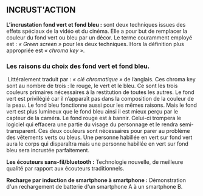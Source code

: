 ## INCRUST'ACTION

**L’incrustation fond vert et fond bleu :** sont deux techniques issues des effets spéciaux de la vidéo et du cinéma. Elle a pour but de remplacer la couleur du fond vert ou bleu par un décor. Le terme couramment employé est : _« Green screen »_ pour les deux techniques. Hors la définition plus appropriée est _« chroma key »_.
​
### Les raisons du choix des fond vert et fond bleu.
​
Littéralement traduit par : _« clé chromatique »_ de l’anglais. Ces chroma key sont au nombre de trois : le rouge, le vert et le bleu. Ce sont les trois couleurs primaires nécessaires à la restitution de toutes les autres. Le fond vert est privilégié car il n’apparaît pas dans la composition de la couleur de la peau. Le fond bleu fonctionne aussi pour les mêmes raisons. Mais le fond vert est plus lumineux que le fond bleu ainsi il est mieux perçu par le capteur de la caméra. Le fond rouge est à bannir. Celui-ci trompera le logiciel qui effacera une partie du visage du personnage et le rendra semi-transparent. Ces deux couleurs sont nécessaires pour parer au problème des vêtements verts ou bleus. Une personne habillée en vert sur fond vert aura le corps qui disparaîtra mais une personne habillée en vert sur fond bleu sera incrustée parfaitement.

**Les écouteurs sans-fil/bluetooth :** Technologie nouvelle, de meilleure qualité par rapport aux écouteurs traditionnels.

**Recharge par induction de smartphone à smartphone :** Démonstration d'un rechargement de batterie d'un smartphone A à un smartphone B.